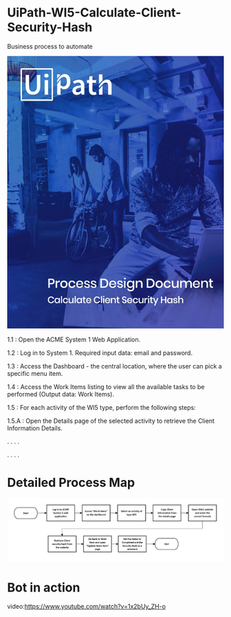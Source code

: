 # UiPath-WI5-Calculate-Client-Security-Hash
Business process to automate

![alt text](https://github.com/bacdillon/UiPath-WI5-Calculate-Client-Security-Hash/blob/main/Documentation/PDD.JPG)

1.1 : Open the ACME System 1 Web Application.

1.2 : Log in to System 1. Required input data: email and password.

1.3 : Access the Dashboard - the central location, where the user can pick a specific menu item.

1.4 : Access the Work Items listing to view all the available tasks to be performed (Output data: Work Items).

1.5 : For each activity of the WI5 type, perform the following steps:

1.5.A : Open the Details page of the selected activity to retrieve the Client Information Details.

. . . .

. . . .

# Detailed Process Map

![alt text](https://github.com/bacdillon/UiPath-WI5-Calculate-Client-Security-Hash/blob/main/Documentation/Detailed%20Process%20Map.JPG)

# Bot in action
video:https://www.youtube.com/watch?v=1x2bUy_ZH-o

